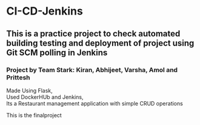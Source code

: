 # CI-CD-Jenkins

## This is a practice project to check automated building testing and deployment of project using Git SCM polling in Jenkins<br>

### Project by Team Stark: Kiran, Abhijeet, Varsha, Amol and Prittesh

Made Using Flask,<br>
Used DockerHUb and Jenkins, <br>
Its a Restaurant management application with simple CRUD operations <br>

This is the finalproject